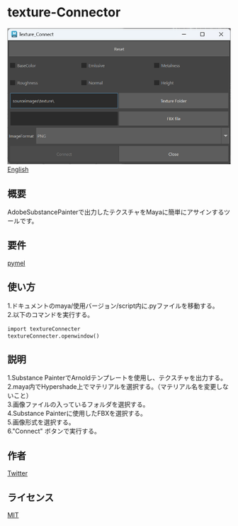 # texture-Connector

![screenshot](images/texconnect_window.png)  
[English](README_EN.md)
## 概要
AdobeSubstancePainterで出力したテクスチャをMayaに簡単にアサインするツールです。
## 要件
[pymel](https://github.com/LumaPictures/pymel)
## 使い方
1.ドキュメントのmaya/使用バージョン/script内に.pyファイルを移動する。  
2.以下のコマンドを実行する。
```
import textureConnecter
textureConnecter.openwindow()
```
## 説明
1.Substance PainterでArnoldテンプレートを使用し、テクスチャを出力する。  
2.maya内でHypershade上でマテリアルを選択する。（マテリアル名を変更しないこと）  
3.画像ファイルの入っているフォルダを選択する。  
4.Substance Painterに使用したFBXを選択する。  
5.画像形式を選択する。  
6."Connect" ボタンで実行する。
## 作者
[Twitter](https://x.com/cotte_921)

## ライセンス
[MIT](LICENSE)
